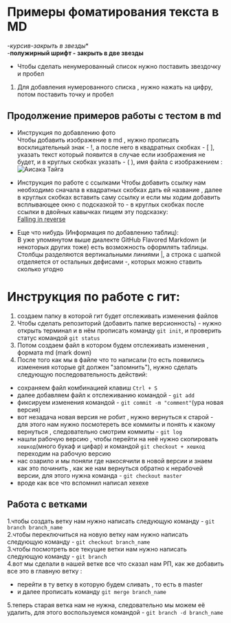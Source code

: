 # Примеры фоматирования текста в MD
-*курсив-закрыть в звезды**    
-**полужирный шрифт - закрыть в две звезды**   
* Чтобы сделать ненумерованный список нужно поставить звездочку и пробел   
 1. Для добавления нумерованного списка , нужно нажать на цифру, потом поставить точку и пробел  
 ## Продолжение примеров работы с тестом в md  
 * Инструкция по добавлению фото  
Чтобы добавить изображение в md , нужно прописать восклицательный знак - !, а после него в квадратных скобках - [ ], указать текст который появится в случае если изображения не будет, и в круглых скобках указать - ( ), имя файла с изображением :
![Аисака Тайга](Taiga.jpg) 




 * Инструкция по работе с ссылками 
Чтобы добавить ссылку нам необходимо сначала в квадратных скобках дать ей название , далее в круглых скобках вставить саму ссылку и если мы ходим добавить всплывающее окно с подсказкой то -  в круглых скобках после ссылки в двойных кавычках пищем эту подсказку:  
[Falling in reverse](https://www.youtube.com/watch?v=2nWmBJxW9q0&list=RDB2cbhYihBWY&index=4"подсказка")



 * Еще что нибудь (Информация по добавлению таблиц):   
В уже упомянутом выше диалекте GitHub Flavored Markdown (и некоторых других тоже) есть возможность оформлять таблицы. Столбцы разделяются вертикальными линиями |, а строка с шапкой отделяется от остальных дефисами -, которых можно ставить сколько угодно

   

# Инструкция по работе с гит:  
 1. создаем папку в которой гит будет отслеживать изменения файлов   
 2. Чтобы сделать репозиторий (добавить папке версионность) - нужно открыть терминал и в нём прописать команду `git init`, и проверить статус командой `git status`
 3. Потом создаем файл в котором будем отслеживать изменения , формата md (mark down)
 4. После того как мы в файле что то написали (то есть появились изменения которые git должен "запомнить"), нужно сделать следующую последовательность действий:
 * сохраняем файл комбинацией клавиш `Ctrl + S`
 * далее добавляем файл к отслеживанию командой - `git add`
 * фиксируем изменения командой - `git commit -m "comment"`(ура новая версия)
 * вот незадача новая версия не робит , нужно вернуться к старой - для этого нам нужно посмотереть все коммиты и понять к какому вернуться , следовательно смотрим коммиты - `git log`
 * нашли рабочую версию , чтобы перейти на неё нужно скопировать `хешкод`(много букаф и цифар) и командой `git checkout + хешкод` переходим на рабочую версию
 * нас озарило и мы поняли где накосячили в новой версии и знаем как это починить , как же нам вернуться обратно к нерабочей версии, для этого нужна команда - `git checkout master`
 * вроде как все что вспомнил написал хехехе  
## Работа с ветками   
1.чтобы создать ветку нам нужно написать следующую команду - `git branch branch_name`  
2.чтобы переключиться на новую ветку нам нужно написать следующую команду - `git checkout branch_name`  
3.чтобы посмотреть все текущие ветки нам нужно написать следующую команду - `git branch`  
4.вот мы сделали в нашей ветке все что сказал нам РП, как же добавить все это в главную ветку :
* перейти в ту ветку в которую будем сливать , то есть в master 
* и далее прописать команду `git merge branch_name`

5.теперь старая ветка нам не нужна, следовательно мы можем её удалить, для этого воспользуемся командой - `git branch -d branch_name`